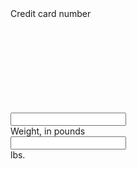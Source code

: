 
<form class="usa-form input-prefix-suffix">
  <label class="usa-label" for="example-input-prefix">Credit card number</label>
  <div class="usa-input-group">
    <div class="usa-input-prefix" aria-hidden="true">
      <svg aria-hidden="true" role="img" focusable="false" class="usa-icon">
        <use xlink:href="/assets/img/sprite.svg#credit_card" style="color: #005DAA;"></use>
      </svg>
    </div>
    <input
      id="example-input-prefix"
      class="usa-input"
      pattern="[0-9]*"
      inputmode="numeric"
    />
  </div>
   <label class="usa-label" for="example-input-suffix">Weight, in pounds</label>
  <div class="usa-input-group usa-input-group--sm">
    <input
      id="example-input-suffix"
      class="usa-input"
      pattern="[0-9]*"
      inputmode="numeric"
    />
    <div class="usa-input-suffix" aria-hidden="true">lbs.</div>
  </div>
</form>